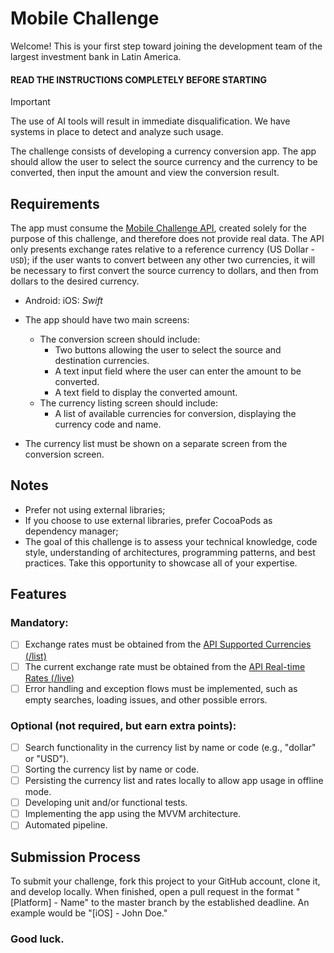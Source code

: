 # Mobile Challenge

Welcome! This is your first step toward joining the development team of the largest investment bank in Latin America.

#### READ THE INSTRUCTIONS COMPLETELY BEFORE STARTING

> [!IMPORTANT]
> The use of AI tools will result in immediate disqualification. We have systems in place to detect and analyze such usage.

The challenge consists of developing a currency conversion app. The app should allow the user to select the source currency and the currency to be converted, then input the amount and view the conversion result.

## Requirements

The app must consume the [Mobile Challenge API](https://documenter.getpostman.com/view/11242574/2sA3Qqgt3W), created solely for the purpose of this challenge, and therefore does not provide real data. The API only presents exchange rates relative to a reference currency (US Dollar - `USD`); if the user wants to convert between any other two currencies, it will be necessary to first convert the source currency to dollars, and then from dollars to the desired currency.

* Android: iOS: _Swift_
* The app should have two main screens:
   * The conversion screen should include:
      * Two buttons allowing the user to select the source and destination currencies.
      * A text input field where the user can enter the amount to be converted.
      * A text field to display the converted amount.
   * The currency listing screen should include:
      * A list of available currencies for conversion, displaying the currency code and name.

* The currency list must be shown on a separate screen from the conversion screen.

## Notes
* Prefer not using external libraries;
* If you choose to use external libraries, prefer CocoaPods as dependency manager;
* The goal of this challenge is to assess your technical knowledge, code style, understanding of architectures, programming patterns, and best practices. Take this opportunity to showcase all of your expertise.

## Features
### Mandatory:
- [ ] Exchange rates must be obtained from the [API Supported Currencies (/list)](https://raw.githubusercontent.com/Banking-iOS/mock-interview/main/api/list.json)
- [ ] The current exchange rate must be obtained from the [API Real-time Rates (/live)](https://raw.githubusercontent.com/Banking-iOS/mock-interview/main/api/live.json)
- [ ] Error handling and exception flows must be implemented, such as empty searches, loading issues, and other possible errors.

### Optional (not required, but earn extra points):
- [ ] Search functionality in the currency list by name or code (e.g., "dollar" or "USD").
- [ ] Sorting the currency list by name or code.
- [ ] Persisting the currency list and rates locally to allow app usage in offline mode.
- [ ] Developing unit and/or functional tests.
- [ ] Implementing the app using the MVVM architecture.
- [ ] Automated pipeline.

## Submission Process
To submit your challenge, fork this project to your GitHub account, clone it, and develop locally. When finished, open a pull request in the format "[Platform] - Name" to the master branch by the established deadline. An example would be "[iOS] - John Doe."

### Good luck.

